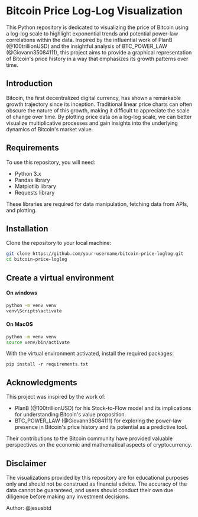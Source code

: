 # Bitcoin Price Log-Log Visualization

This Python repository is dedicated to visualizing the price of Bitcoin using a log-log scale to highlight exponential trends and potential power-law correlations within the data. Inspired by the influential work of PlanB (@100trillionUSD) and the insightful analysis of BTC_POWER_LAW (@Giovann35084111), this project aims to provide a graphical representation of Bitcoin's price history in a way that emphasizes its growth patterns over time.

## Introduction

Bitcoin, the first decentralized digital currency, has shown a remarkable growth trajectory since its inception. Traditional linear price charts can often obscure the nature of this growth, making it difficult to appreciate the scale of change over time. By plotting price data on a log-log scale, we can better visualize multiplicative processes and gain insights into the underlying dynamics of Bitcoin's market value.

## Requirements

To use this repository, you will need:

- Python 3.x
- Pandas library
- Matplotlib library
- Requests library

These libraries are required for data manipulation, fetching data from APIs, and plotting.

## Installation

Clone the repository to your local machine:

```bash
git clone https://github.com/your-username/bitcoin-price-loglog.git
cd bitcoin-price-loglog
```

## Create a virtual environment
#### On windows
```bash
python -m venv venv
venv\Scripts\activate
```

#### On MacOS
```bash
python -m venv venv
source venv/bin/activate
```
With the virtual environment activated, install the required packages:

```
pip install -r requirements.txt
```
## Acknowledgments
This project was inspired by the work of:

- PlanB (@100trillionUSD) for his Stock-to-Flow model and its implications for understanding Bitcoin's value proposition.
- BTC_POWER_LAW (@Giovann35084111) for exploring the power-law presence in Bitcoin's price history and its potential as a predictive tool.

Their contributions to the Bitcoin community have provided valuable perspectives on the economic and mathematical aspects of cryptocurrency.

## Disclaimer
The visualizations provided by this repository are for educational purposes only and should not be construed as financial advice. The accuracy of the data cannot be guaranteed, and users should conduct their own due diligence before making any investment decisions.

Author: @jesusbtd
